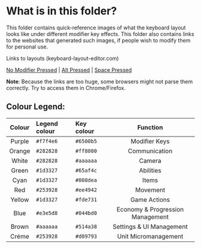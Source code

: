 # What is in this folder?
This folder contains quick-reference images of what the keyboard layout looks like under different modifier key effects. This folder also contains links to the websites that generated such images, if people wish to modify them for personal use.

Links to layouts (keyboard-layout-editor.com)

[No Modifier Pressed][nomod] | [Alt Pressed][altmod] | [Space Pressed][spacemod]

**Note**: Because the links are too huge, some browsers might not parse them correctly. Try to access them in Chrome/Firefox.

## Colour Legend:
<!-- TODO: check whether some of the colours are swapped. -->

Colour | Legend colour | Key colour | Function
:----: | :------------ | :--------- | :------------------------------:
Purple | `#f7f4e6`     | `#6500b5`  | Modifier Keys
Orange | `#282828`     | `#ff8000`  | Communication
White  | `#282828`     | `#aaaaaa`  | Camera
Green  | `#1d3327`     | `#65af4c`  | Abilities
Cyan   | `#1d3327`     | `#008dea`  | Items
Red    | `#253928`     | `#ee4942`  | Movement
Yellow | `#1d3327`     | `#fde731`  | Game Actions
Blue   | `#e3e5d8`     | `#044bd0`  | Economy & Progression Management
Brown  | `#aaaaaa`     | `#514a38`  | Settings & UI Management
Créme  | `#253928`     | `#d89793`  | Unit Micromanagement

<!-- TODO: make these actual images, not spaghetti links -->
[nomod]: http://www.keyboard-layout-editor.com/##@_backcolor=%23222222%3B&@_c=%23d89793&t=%23253928&p=DCS&a:6%3B&=Cancel%20Select%0A%0A%0A%0AEsc&_x:1&c=%23aaaaaa&t=%23282828%3B&=Rune%20Check%20Shuffle%0A%0A%0A%0AF1&_c=%23044bd0&t=%23e3e5d8%3B&=Select%20Courier%0A%0A%0A%0AF2&=Courier%20Deliver%20Items%0A%0A%0A%0AF3&=Quick%20Buy%0A%0A%0A%0AF4&_x:0.5&c=%23514a38&t=%23aaaaaa%3B&=Toggle%20Game%20Menu%0A%0A%0A%0AF5&=Switch%20Hero%20Binds%0A%0A%0A%0AF6&=Cast%20Mode%20Toggle%0A%0A%0A%0AF7&=Reload%20Config%20Files%0A%0A%0A%0AF8&_x:0.5%3B&=Pause%20Game%0A%0A%0A%0AF9&=Toggle%20Combat%20Log%0A%0A%0A%0AF10&=Toggle%20Dev%20Mode%0A%0A%0A%0AF11&=Take%20Screen%20shot%0A%0A%0A%0AF12&_x:0.5&c=%23282828&a:7%3B&=%0A%0A%0A%0APrtScr&=%0A%0A%0A%0AS.Lock&=%0A%0A%0A%0APause%3B&@_y:0.5&c=%23ff8000&t=%23282828&a:2%3B&=Ping%20(New%20Alt)%0A%0A%0A%0A%2F&nbsp%2F%3B~%0A%60%2F&nbsp%2F%3B&_c=%23d89793&t=%23253928%3B&=Select%20Hero%0A%0A%0A%0A%2F&nbsp%2F%3B!%0A1%2F&nbsp%2F%3B&=Control%20Group%201%0A%0A%0A%0A%2F&nbsp%2F%3B%2F@%0A2%2F&nbsp%2F%3B&=Control%20Group%202%0A%0A%0A%0A%2F&nbsp%2F%3B%23%0A3%2F&nbsp%2F%3B&=Control%20Group%203%0A%0A%0A%0A%2F&nbsp%2F%3B$%0A4%2F&nbsp%2F%3B&=Control%20Group%204%0A%0A%0A%0A%2F&nbsp%2F%3B%25%0A5%2F&nbsp%2F%3B&=Control%20Group%205%0A%0A%0A%0A%2F&nbsp%2F%3B%5E%0A6%2F&nbsp%2F%3B&=Control%20Group%206%0A%0A%0A%0A%2F&nbsp%2F%3B%2F&%0A7%2F&nbsp%2F%3B&=Control%20Group%207%0A%0A%0A%0A%2F&nbsp%2F%3B*%0A8%2F&nbsp%2F%3B&=Control%20Group%208%0A%0A%0A%0A%2F&nbsp%2F%3B(%0A9%2F&nbsp%2F%3B&=Control%20Group%209%0A%0A%0A%0A%2F&nbsp%2F%3B)%0A0%2F&nbsp%2F%3B&_c=%23282828&t=%23aaaaaa&a:3%3B&=%0A%0A%0A%0A%2F&nbsp%2F%3B%2F_%0A-%2F&nbsp%2F%3B&=%0A%0A%0A%0A%2F&nbsp%2F%3B+%0A%2F=%2F&nbsp%2F%3B&_a:7&w:2%3B&=%0A%0A%0A%0ABackspace&_x:0.5%3B&=%0A%0A%0A%0AInsert&=%0A%0A%0A%0AHome&=%0A%0A%0A%0APgUp&_x:0.5%3B&=%0A%0A%0A%0AN.Lock&=%0A%0A%0A%0A%2F%2F&=%0A%0A%0A%0A*&=%0A%0A%0A%0A-%3B&@_c=%23d89793&t=%23253928&a:6&w:1.5%3B&=Cycle%20Control%20Groups%0A%0A%0A%0ATab&_c=%2365af4c&t=%231d3327%3B&=Quick%20Ability%201%0A%0A%0A%0AQ&=Quick%20Ability%202%0A%0A%0A%0AW&=Quick%20Ability%203%0A%0A%0A%0AE&=Quick-Cast%20Ulti%0A%0A%0A%0AR&=Quick%20Sub%20Ab.%201%0A%0A%0A%0AT&_c=%23044bd0&t=%23ced1e4%3B&=Ability%20Learn%20Mode%0A%0A%0A%0AY&_c=%23514a38&t=%23aaaaaa%3B&=Toggle%20Right.C%20Deny%0A%0A%0A%0AU&_c=%23aaaaaa&t=%23282828%3B&=Inspect%20Hero%0A%0A%0A%0AI&_c=%23514a38&t=%23aaaaaa%3B&=Right.C%20Deny%20On%0A%0A%0A%0AO&_c=%23282828&a:7%3B&=%0A%0A%0A%0AP&_c=%23fde731&t=%231d3327&a:2%3B&=Action%20Item%0A%0A%0A%0A%2F&nbsp%2F%3B%7B%0A%5B%2F&nbsp%2F%3B&=Taunt%20Item%0A%0A%0A%0A%2F&nbsp%2F%3B%7D%0A%5D%2F&nbsp%2F%3B&_c=%23514a38&t=%23aaaaaa&a:3&w:1.5%3B&=Console%0A%0A%0A%0A%2F&nbsp%2F%3B%2F&nbsp%2F%3B%2F&nbsp%2F%3B%2F&nbsp%2F%3B%2F&nbsp%2F%3B%7C%0A%5C%2F&nbsp%2F%3B%2F&nbsp%2F%3B%2F&nbsp%2F%3B%2F&nbsp%2F%3B%2F&nbsp%2F%3B&_x:0.5&c=%23282828&a:7%3B&=%0A%0A%0A%0ADelete&=%0A%0A%0A%0AEnd&=%0A%0A%0A%0APgDn&_x:0.5&a:3%3B&=%0A%0A%0A%0A7%0AHome&_c=%23aaaaaa&t=%23282828&a:2%3B&=Camera%20Up%0A%0A%0A%0A8%0A%E2%86%91&_c=%23282828&t=%23aaaaaa&a:3%3B&=%0A%0A%0A%0A9%0APgUp&_a:7&h:2%3B&=%0A%0A%0A%0A+%3B&@_c=%23ff8000&t=%23282828&a:6&w:1.75%3B&=Voice%20Chat%20Push-to-Talk%0A%0A%0A%0ACaps%20Lock&_c=%23ee4942&t=%23253928%3B&=Quick%20Attack-move%0A%0A%0A%0AA&=Stop%0A%0A%0A%0AS&_c=%23008dea&t=%231d3327%3B&=Quick%20Item%202%0A%0A%0A%0AD&=Quick%20Item%203%0A%0A%0A%0AF&_c=%2365af4c%3B&=Quick%20Sub%20Ab.%202%0A%0A%0A%0AG&_c=%23044bd0&t=%23ced1e4%3B&=Learn%20Stats%0A%0A%0A%0AH&_c=%23ff8000&t=%23282828%3B&=%22Miss%20Top%22%0A%0A%0A%0AJ&=%22Miss%20Middle%22%0A%0A%0A%0AK&=%22Miss%20Bot%22%0A%0A%0A%0AL&_c=%23282828&t=%23aaaaaa&a:3%3B&=%0A%0A%0A%0A%2F&nbsp%2F%3B%2F:%0A%2F%3B%2F&nbsp%2F%3B&=%0A%0A%0A%0A%2F&nbsp%2F%3B%22%0A'%2F&nbsp%2F%3B&_c=%23ff8000&t=%23282828&a:6&w:2.25%3B&=Say%20Team%0A%0A%0A%0AEnter&_x:4&c=%23aaaaaa&a:2%3B&=Camera%20Left%0A%0A%0A%0A4%0A%E2%86%90&_c=%23282828&t=%23aaaaaa&a:3%3B&=%0A%0A%0A%0A5&_c=%23aaaaaa&t=%23282828&a:2%3B&=Camera%20Right%0A%0A%0A%0A6%0A%E2%86%92%3B&@_c=%236500b5&t=%23d9dce1&a:6&w:1.75&w2:2.25%3B&=Queue%20Command%20Modifier%0A%0A%0A%0AShift&_x:0.5&c=%23aaaaaa&t=%23282828%3B&=Jump%20Recent%20Ping%0A%0A%0A%0AZ&_c=%23008dea&t=%231d3327%3B&=Quick%20Item%204%0A%0A%0A%0AX&=Quick%20Item%205%0A%0A%0A%0AC&=Quick%20Item%206%0A%0A%0A%0AV&_c=%23044bd0&t=%23e3e5d8%3B&=Toggle%20Shop%0A%0A%0A%0AB&_c=%23ff8000&t=%23282828%3B&=%22I'm%20Back%22%0A%0A%0A%0AN&=%22Enemy%20Return%22%0A%0A%0A%0AM&_a:2%3B&=%22All%20Miss%22%0A%0A%0A%0A%2F&nbsp%2F%3B%3C%0A,%2F&nbsp%2F%3B&_c=%23282828&t=%23aaaaaa&a:3%3B&=%0A%0A%0A%0A%2F&nbsp%2F%3B%3E%0A.%2F&nbsp%2F%3B&=%0A%0A%0A%0A%2F&nbsp%2F%3B%3F%0A%2F%2F%2F&nbsp%2F%3B&_a:7&w:2.75%3B&=%0A%0A%0A%0AShift&_x:1.5%3B&=%0A%0A%0A%0A%E2%86%91&_x:1.5&a:3%3B&=%0A%0A%0A%0A1%0AEnd&_c=%23aaaaaa&t=%23282828&a:2%3B&=Camera%20Down%0A%0A%0A%0A2%0A%E2%86%93&_c=%23282828&t=%23aaaaaa&a:3%3B&=%0A%0A%0A%0A3%0APgDn&_c=%23ff8000&t=%23282828&a:6&h:2%3B&=Say%20Team%0A%0A%0A%0AEnter%3B&@_c=%236500b5&t=%23d9dce1&w2:1.25%3B&=Unified%20Command%20Modifier%0A%0A%0A%0ACtrl&_x:0.25&c=%23282828&t=%23aaaaaa&a:7&w:1.25%3B&=%0A%0A%0A%0AWin&_c=%236500b5&t=%23d9dce1&w:1.25%3B&=Alt%20Modifier%0A%0A%0A%0AAlt&_t=%23f7f4e6&p=DCS%20SPACE&w:6.25%3B&=Space%20Modifier&_t=%23d9dce1&p=DCS&w:1.25%3B&=Alt%20Modifier%0A%0A%0A%0AAlt&_c=%23282828&t=%23aaaaaa&w:1.25%3B&=%0A%0A%0A%0AWin&_w:1.25%3B&=%0A%0A%0A%0AMenu&_w:1.25%3B&=%0A%0A%0A%0ACtrl&_x:0.5%3B&=%0A%0A%0A%0A%E2%86%90&=%0A%0A%0A%0A%E2%86%93&=%0A%0A%0A%0A%E2%86%92&_x:0.5&a:3&w:2%3B&=%0A%0A%0A%0A%2F&nbsp%2F%3B%2F&nbsp%2F%3B%2F&nbsp%2F%3B%2F&nbsp%2F%3B%2F&nbsp%2F%3B0%0AIns%2F&nbsp%2F%3B%2F&nbsp%2F%3B%2F&nbsp%2F%3B%2F&nbsp%2F%3B%2F&nbsp%2F%3B&=%0A%0A%0A%0A%2F&nbsp%2F%3B.%0ADel%2F&nbsp%2F
[altmod]: http://www.keyboard-layout-editor.com/##@_backcolor=%23222222%3B&@_c=%23282828&t=%23aaaaaa&p=DCS&a:7%3B&=%0A%0A%0A%0AEsc&_x:1&c=%23aaaaaa&t=%23282828&a:6%3B&=Jump%20Radiant%20Fountain%0A%0A%0A%0AF1&=Jump%20Dire%20Fountain%0A%0A%0A%0AF2&_c=%23044bd0&t=%23e3e5d8%3B&=Swift%20Courier%20Script%0A%0A%0A%0AF3&_c=%23282828&t=%23aaaaaa&a:7%3B&=%0A%0A%0A%0AF4&_x:0.5%3B&=%0A%0A%0A%0AF5&=%0A%0A%0A%0AF6&=%0A%0A%0A%0AF7&=%0A%0A%0A%0AF8&_x:0.5%3B&=%0A%0A%0A%0AF9&=%0A%0A%0A%0AF10&=%0A%0A%0A%0AF11&=%0A%0A%0A%0AF12&_x:0.5%3B&=%0A%0A%0A%0APrtScr&=%0A%0A%0A%0AS.Lock&=%0A%0A%0A%0APause%3B&@_y:0.5&a:3%3B&=%0A%0A%0A%0A%2F&nbsp%2F%3B~%0A%60%2F&nbsp%2F%3B&_c=%23d89793&t=%23253928&a:2%3B&=Select%20All%20Units%0A%0A%0A%0A%2F&nbsp%2F%3B!%0A1%2F&nbsp%2F%3B&=Select%20Other%20Units%0A%0A%0A%0A%2F&nbsp%2F%3B%2F@%0A2%2F&nbsp%2F%3B&_c=%23282828&t=%23aaaaaa&a:3%3B&=%0A%0A%0A%0A%2F&nbsp%2F%3B%23%0A3%2F&nbsp%2F%3B&=%0A%0A%0A%0A%2F&nbsp%2F%3B$%0A4%2F&nbsp%2F%3B&=%0A%0A%0A%0A%2F&nbsp%2F%3B%25%0A5%2F&nbsp%2F%3B&=%0A%0A%0A%0A%2F&nbsp%2F%3B%5E%0A6%2F&nbsp%2F%3B&=%0A%0A%0A%0A%2F&nbsp%2F%3B%2F&%0A7%2F&nbsp%2F%3B&=%0A%0A%0A%0A%2F&nbsp%2F%3B*%0A8%2F&nbsp%2F%3B&=%0A%0A%0A%0A%2F&nbsp%2F%3B(%0A9%2F&nbsp%2F%3B&=%0A%0A%0A%0A%2F&nbsp%2F%3B)%0A0%2F&nbsp%2F%3B&=%0A%0A%0A%0A%2F&nbsp%2F%3B%2F_%0A-%2F&nbsp%2F%3B&=%0A%0A%0A%0A%2F&nbsp%2F%3B+%0A%2F=%2F&nbsp%2F%3B&_a:7&w:2%3B&=%0A%0A%0A%0ABackspace&_x:0.5%3B&=%0A%0A%0A%0AInsert&=%0A%0A%0A%0AHome&=%0A%0A%0A%0APgUp&_x:0.5%3B&=%0A%0A%0A%0AN.Lock&=%0A%0A%0A%0A%2F%2F&=%0A%0A%0A%0A*&=%0A%0A%0A%0A-%3B&@_w:1.5%3B&=%0A%0A%0A%0ATab&_c=%2365af4c&t=%231d3327&a:6%3B&=Self-Cast%20Ab.%201%0A%0A%0A%0AQ&=Self-Cast%20Ab.%202%0A%0A%0A%0AW&=Self-Cast%20Ab.%203%0A%0A%0A%0AE&=Self-Cast%20Ulti%0A%0A%0A%0AR&=Self-%20Sub%20Ab.%201%0A%0A%0A%0AT&_c=%23282828&t=%23aaaaaa&a:7%3B&=%0A%0A%0A%0AY&=%0A%0A%0A%0AU&=%0A%0A%0A%0AI&=%0A%0A%0A%0AO&=%0A%0A%0A%0AP&_a:3%3B&=%0A%0A%0A%0A%2F&nbsp%2F%3B%7B%0A%5B%2F&nbsp%2F%3B&=%0A%0A%0A%0A%2F&nbsp%2F%3B%7D%0A%5D%2F&nbsp%2F%3B&_w:1.5%3B&=%0A%0A%0A%0A%2F&nbsp%2F%3B%2F&nbsp%2F%3B%2F&nbsp%2F%3B%2F&nbsp%2F%3B%2F&nbsp%2F%3B%7C%0A%5C%2F&nbsp%2F%3B%2F&nbsp%2F%3B%2F&nbsp%2F%3B%2F&nbsp%2F%3B%2F&nbsp%2F%3B&_x:0.5&a:7%3B&=%0A%0A%0A%0ADelete&=%0A%0A%0A%0AEnd&=%0A%0A%0A%0APgDn&_x:0.5&a:3%3B&=%0A%0A%0A%0A7%0AHome&=%0A%0A%0A%0A8%0A%E2%86%91&=%0A%0A%0A%0A9%0APgUp&_a:7&h:2%3B&=%0A%0A%0A%0A+%3B&@_c=%23ff8000&t=%23282828&a:6&w:1.75%3B&=Toggle%20Open%20Mic%0A%0A%0A%0ACaps%20Lock&_c=%23ee4942&t=%23253928%3B&=Attack%0A%0A%0A%0AA&_c=%23514a38&t=%23aaaaaa%3B&=Auto-Attack%20Toggle%0A%0A%0A%0AS&_c=%23008dea&t=%231d3327%3B&=Self-Cast%20Item%202%0A%0A%0A%0AD&=Self-Cast%20Item%203%0A%0A%0A%0AF&_c=%2365af4c%3B&=Self-%20Sub%20Ab.2%0A%0A%0A%0AG&_c=%23282828&t=%23aaaaaa&a:7%3B&=%0A%0A%0A%0AH&=%0A%0A%0A%0AJ&=%0A%0A%0A%0AK&=%0A%0A%0A%0AL&_a:3%3B&=%0A%0A%0A%0A%2F&nbsp%2F%3B%2F:%0A%2F%3B%2F&nbsp%2F%3B&=%0A%0A%0A%0A%2F&nbsp%2F%3B%22%0A'%2F&nbsp%2F%3B&_a:7&w:2.25%3B&=%0A%0A%0A%0AEnter&_x:4&a:3%3B&=%0A%0A%0A%0A4%0A%E2%86%90&=%0A%0A%0A%0A5&=%0A%0A%0A%0A6%0A%E2%86%92%3B&@_a:7&w:2.25%3B&=%0A%0A%0A%0AShift&_c=%23514a38&a:6%3B&=Cycle%20Health%20Barsplit%0A%0A%0A%0AZ&_c=%23008dea&t=%231d3327%3B&=Self-Cast%20Item%20%204%0A%0A%0A%0AX&=Self-Cast%20Item%205%0A%0A%0A%0AC&=Self-Cast%20Item%206%0A%0A%0A%0AV&_c=%23282828&t=%23aaaaaa&a:7%3B&=%0A%0A%0A%0AB&=%0A%0A%0A%0AN&=%0A%0A%0A%0AM&_a:3%3B&=%0A%0A%0A%0A%2F&nbsp%2F%3B%3C%0A,%2F&nbsp%2F%3B&=%0A%0A%0A%0A%2F&nbsp%2F%3B%3E%0A.%2F&nbsp%2F%3B&=%0A%0A%0A%0A%2F&nbsp%2F%3B%3F%0A%2F%2F%2F&nbsp%2F%3B&_a:7&w:2.75%3B&=%0A%0A%0A%0AShift&_x:1.5%3B&=%0A%0A%0A%0A%E2%86%91&_x:1.5&a:3%3B&=%0A%0A%0A%0A1%0AEnd&=%0A%0A%0A%0A2%0A%E2%86%93&=%0A%0A%0A%0A3%0APgDn&_a:7&h:2%3B&=%0A%0A%0A%0AEnter%3B&@_w:1.25%3B&=%0A%0A%0A%0ACtrl&_w:1.25%3B&=%0A%0A%0A%0AWin&_c=%236500b5&t=%23d9dce1&w2:1.25%3B&=ALT%20PRESSED%0A%0A%0A%0AAlt&_x:0.25&c=%23282828&t=%23aaaaaa&p=DCS%20SPACE&w:6.25%3B&=&_p=DCS&w:1.25%3B&=%0A%0A%0A%0AAlt&_w:1.25%3B&=%0A%0A%0A%0AWin&_w:1.25%3B&=%0A%0A%0A%0AMenu&_w:1.25%3B&=%0A%0A%0A%0ACtrl&_x:0.5%3B&=%0A%0A%0A%0A%E2%86%90&=%0A%0A%0A%0A%E2%86%93&=%0A%0A%0A%0A%E2%86%92&_x:0.5&a:3&w:2%3B&=%0A%0A%0A%0A%2F&nbsp%2F%3B%2F&nbsp%2F%3B%2F&nbsp%2F%3B%2F&nbsp%2F%3B%2F&nbsp%2F%3B0%0AIns%2F&nbsp%2F%3B%2F&nbsp%2F%3B%2F&nbsp%2F%3B%2F&nbsp%2F%3B%2F&nbsp%2F%3B&=%0A%0A%0A%0A%2F&nbsp%2F%3B.%0ADel%2F&nbsp%2F
[spacemod]: http://www.keyboard-layout-editor.com/##@_backcolor=%23222222%3B&@_c=%23282828&t=%23aaaaaa&p=DCS&a:7%3B&=%0A%0A%0A%0AEsc&_x:1&c=%23fde731&t=%231d3327&a:6%3B&=Use%20Glyph%0A%0A%0A%0AF1&_c=%23aaaaaa&t=%23282828%3B&=Jump%20To%20Courier%0A%0A%0A%0AF2&_c=%23044bd0&t=%23e3e5d8%3B&=Courier%20Speed%20Burst%0A%0A%0A%0AF3&=Quick%20Up%20Courier%0A%0A%0A%0AF4&_x:0.5&c=%23514a38&t=%23aaaaaa%3B&=Toggle%20Select%20Summons%0A%0A%0A%0AF5&=Toggle%20RClick%20Repeat%0A%0A%0A%0AF6&_c=%23282828&a:7%3B&=%0A%0A%0A%0AF7&=%0A%0A%0A%0AF8&_x:0.5%3B&=%0A%0A%0A%0AF9&=%0A%0A%0A%0AF10&=%0A%0A%0A%0AF11&=%0A%0A%0A%0AF12&_x:0.5%3B&=%0A%0A%0A%0APrtScr&=%0A%0A%0A%0AS.Lock&=%0A%0A%0A%0APause%3B&@_y:0.5&a:3%3B&=%0A%0A%0A%0A%2F&nbsp%2F%3B~%0A%60%2F&nbsp%2F%3B&_c=%23aaaaaa&t=%23282828&a:2%3B&=Jump%20to%20Hero%0A%0A%0A%0A%2F&nbsp%2F%3B!%0A1%2F&nbsp%2F%3B&=Jump%20Group%201%0A%0A%0A%0A%2F&nbsp%2F%3B%2F@%0A2%2F&nbsp%2F%3B&=Jump%20Group%202%0A%0A%0A%0A%2F&nbsp%2F%3B%23%0A3%2F&nbsp%2F%3B&=Jump%20Group%203%0A%0A%0A%0A%2F&nbsp%2F%3B$%0A4%2F&nbsp%2F%3B&=Jump%20Group%204%0A%0A%0A%0A%2F&nbsp%2F%3B%25%0A5%2F&nbsp%2F%3B&=Jump%20Group%205%0A%0A%0A%0A%2F&nbsp%2F%3B%5E%0A6%2F&nbsp%2F%3B&=Jump%20Group%206%0A%0A%0A%0A%2F&nbsp%2F%3B%2F&%0A7%2F&nbsp%2F%3B&=Jump%20Group%207%0A%0A%0A%0A%2F&nbsp%2F%3B*%0A8%2F&nbsp%2F%3B&=Jump%20Group%208%0A%0A%0A%0A%2F&nbsp%2F%3B(%0A9%2F&nbsp%2F%3B&=Jump%20Group%209%0A%0A%0A%0A%2F&nbsp%2F%3B)%0A0%2F&nbsp%2F%3B&_c=%23282828&t=%23aaaaaa&a:3%3B&=%0A%0A%0A%0A%2F&nbsp%2F%3B%2F_%0A-%2F&nbsp%2F%3B&=%0A%0A%0A%0A%2F&nbsp%2F%3B+%0A%2F=%2F&nbsp%2F%3B&_a:7&w:2%3B&=%0A%0A%0A%0ABackspace&_x:0.5%3B&=%0A%0A%0A%0AInsert&=%0A%0A%0A%0AHome&=%0A%0A%0A%0APgUp&_x:0.5%3B&=%0A%0A%0A%0AN.Lock&=%0A%0A%0A%0A%2F%2F&=%0A%0A%0A%0A*&=%0A%0A%0A%0A-%3B&@_c=%23d89793&t=%23253928&a:6&w:1.5%3B&=Cycle%20Unit%20and%20Centre%0A%0A%0A%0ATab&_c=%2365af4c&t=%231d3327%3B&=Normal%20Ability%201%0A%0A%0A%0AQ&=Normal%20Ability%202%0A%0A%0A%0AR&=Normal%20Ability%203%0A%0A%0A%0AR&=Normal%20Ability%204%0A%0A%0A%0AR&=Normal%20Sub-%20Ab.%201%0A%0A%0A%0AT&_c=%23044bd0&t=%23e3e5d8%3B&=Take%20From%20Stash%0A%0A%0A%0AY&_c=%23ff8000&t=%23282828%3B&=%22Stack%22%0A%0A%0A%0AU&=%22Farm%22%0A%0A%0A%0AI&=%22Group%20Up%22%0A%0A%0A%0AO&_c=%23282828&t=%23aaaaaa&a:7%3B&=%0A%0A%0A%0AP&_a:3%3B&=%0A%0A%0A%0A%2F&nbsp%2F%3B%7B%0A%5B%2F&nbsp%2F%3B&=%0A%0A%0A%0A%2F&nbsp%2F%3B%7D%0A%5D%2F&nbsp%2F%3B&_w:1.5%3B&=%0A%0A%0A%0A%2F&nbsp%2F%3B%2F&nbsp%2F%3B%2F&nbsp%2F%3B%2F&nbsp%2F%3B%2F&nbsp%2F%3B%7C%0A%5C%2F&nbsp%2F%3B%2F&nbsp%2F%3B%2F&nbsp%2F%3B%2F&nbsp%2F%3B%2F&nbsp%2F%3B&_x:0.5&a:7%3B&=%0A%0A%0A%0ADelete&=%0A%0A%0A%0AEnd&=%0A%0A%0A%0APgDn&_x:0.5&a:3%3B&=%0A%0A%0A%0A7%0AHome&=%0A%0A%0A%0A8%0A%E2%86%91&=%0A%0A%0A%0A9%0APgUp&_a:7&h:2%3B&=%0A%0A%0A%0A+%3B&@_c=%23ff8000&t=%23282828&a:6&w:1.75%3B&=Use%20Chatwheel%0A%0A%0A%0ACaps%20Lock&_c=%23ee4942&t=%23253928%3B&=Move%20%2F%2F%20Follow%0A%0A%0A%0AA&=Hold%0A%0A%0A%0AS&_c=%23008dea&t=%231d3327%3B&=Normal%20Item%202%0A%0A%0A%0AD&=Normal%20Item%203%0A%0A%0A%0AF&_c=%2365af4c%3B&=Normal%20Sub-%20Ab.%202%0A%0A%0A%0AG&_c=%23514a38&t=%23aaaaaa%3B&=Show%20Score%20Board%0A%0A%0A%0AH&_c=%23ff8000&t=%23282828%3B&=%22Push%22%0A%0A%0A%0AJ&=%22Care%22%0A%0A%0A%0AK&=%22Back%22%0A%0A%0A%0AL&_c=%23282828&t=%23aaaaaa&a:3%3B&=%0A%0A%0A%0A%2F&nbsp%2F%3B%2F:%0A%2F%3B%2F&nbsp%2F%3B&=%0A%0A%0A%0A%2F&nbsp%2F%3B%22%0A'%2F&nbsp%2F%3B&_a:7&w:2.25%3B&=%0A%0A%0A%0AEnter&_x:4&a:3%3B&=%0A%0A%0A%0A4%0A%E2%86%90&=%0A%0A%0A%0A5&=%0A%0A%0A%0A6%0A%E2%86%92%3B&@_a:7&w:2.25%3B&=%0A%0A%0A%0AShift&_c=%2365af4c&t=%231d3327&a:6%3B&=Toggle%20Orb%20Effects%0A%0A%0A%0AZ&_c=%23008dea%3B&=Normal%20Item%204%0A%0A%0A%0AX&=Normal%20Item%205%0A%0A%0A%0AC&=Normal%20Item%206%0A%0A%0A%0AV&_c=%23044bd0&t=%23e3e5d8%3B&=Buy%20Sticky%20(TP)%0A%0A%0A%0AB&_c=%23ff8000&t=%23282828%3B&=%22Wards%22%0A%0A%0A%0AN&=%22Don't%20Give%20Up%22%0A%0A%0A%0AM&_a:2%3B&=%22Relax%22%0A%0A%0A%0A%2F&nbsp%2F%3B%3C%0A,%2F&nbsp%2F%3B&_c=%23282828&t=%23aaaaaa&a:3%3B&=%0A%0A%0A%0A%2F&nbsp%2F%3B%3E%0A.%2F&nbsp%2F%3B&=%0A%0A%0A%0A%2F&nbsp%2F%3B%3F%0A%2F%2F%2F&nbsp%2F%3B&_a:7&w:2.75%3B&=%0A%0A%0A%0AShift&_x:1.5%3B&=%0A%0A%0A%0A%E2%86%91&_x:1.5&a:3%3B&=%0A%0A%0A%0A1%0AEnd&=%0A%0A%0A%0A2%0A%E2%86%93&=%0A%0A%0A%0A3%0APgDn&_a:7&h:2%3B&=%0A%0A%0A%0AEnter%3B&@_w:1.25%3B&=%0A%0A%0A%0ACtrl&_w:1.25%3B&=%0A%0A%0A%0AWin&_w:1.25%3B&=%0A%0A%0A%0AAlt&_c=%236500b5&t=%23f7f4e6&p=DCS%20SPACE&w:6.25%3B&=SPACE%20PRESSED&_c=%23282828&t=%23aaaaaa&p=DCS&w:1.25%3B&=%0A%0A%0A%0AAlt&_w:1.25%3B&=%0A%0A%0A%0AWin&_w:1.25%3B&=%0A%0A%0A%0AMenu&_w:1.25%3B&=%0A%0A%0A%0ACtrl&_x:0.5%3B&=%0A%0A%0A%0A%E2%86%90&=%0A%0A%0A%0A%E2%86%93&=%0A%0A%0A%0A%E2%86%92&_x:0.5&a:3&w:2%3B&=%0A%0A%0A%0A%2F&nbsp%2F%3B%2F&nbsp%2F%3B%2F&nbsp%2F%3B%2F&nbsp%2F%3B%2F&nbsp%2F%3B0%0AIns%2F&nbsp%2F%3B%2F&nbsp%2F%3B%2F&nbsp%2F%3B%2F&nbsp%2F%3B%2F&nbsp%2F%3B&=%0A%0A%0A%0A%2F&nbsp%2F%3B.%0ADel%2F&nbsp%2F
